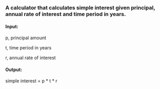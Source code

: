 ### A calculator that calculates simple interest given principal, annual rate of interest and time period in years. ###

#### Input: ####

   p, principal amount
   
   t, time period in years
   
   r, annual rate of interest
   
#### Output: ####

   simple interest = p * t * r
